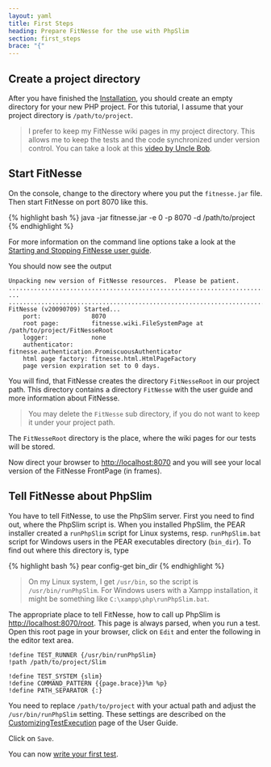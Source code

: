 ```yaml
---
layout: yaml
title: First Steps
heading: Prepare FitNesse for the use with PhpSlim
section: first_steps
brace: "{"
---
```

Create a project directory
--------------------------

After you have finished the [Installation](installation.html), you should
create an empty directory for your new PHP project.
For this tutorial, I assume that your project directory is
`/path/to/project`.

> I prefer to keep my FitNesse wiki pages in my project directory.
> This allows me to keep the tests and the code synchronized
> under version control.
> You can take a look at this [video by Uncle Bob](http://vimeo.com/2765514).


Start FitNesse
--------------

On the console, change to the directory where you put the
`fitnesse.jar` file.
Then start FitNesse on port 8070 like this.

{% highlight bash %}
java -jar fitnesse.jar -e 0 -p 8070 -d /path/to/project
{% endhighlight %}

For more information on the command line options take a look at the
[Starting and Stopping FitNesse user guide][StartStop].

You should now see the output

    Unpacking new version of FitNesse resources.  Please be patient.
    ................................................................................
    ...
    ................................................................................
    FitNesse (v20090709) Started...
        port:              8070
        root page:         fitnesse.wiki.FileSystemPage at /path/to/project/FitNesseRoot
        logger:            none
        authenticator:     fitnesse.authentication.PromiscuousAuthenticator
        html page factory: fitnesse.html.HtmlPageFactory
        page version expiration set to 0 days.

You will find, that FitNesse creates the directory `FitNesseRoot` in
our project path. This directory contains a directory `FitNesse` with 
the user guide and more information about FitNesse.

> You may delete the `FitNesse` sub directory,
> if you do not want to keep it under your project path.

The `FitNesseRoot` directory is the place, where the wiki pages for our 
tests will be stored.

Now direct your browser to <http://localhost:8070> and you will see 
your local version of the FitNesse FrontPage (in frames).

Tell FitNesse about PhpSlim
---------------------------

You have to tell FitNesse, to use the PhpSlim server.
First you need to find out, where the PhpSlim script is.
When you installed PhpSlim, the PEAR installer created a 
`runPhpSlim` script for Linux systems, resp. `runPhpSlim.bat`
script for Windows users in the PEAR executables directory (`bin_dir`).
To find out where this directory is, type

{% highlight bash %}
pear config-get bin_dir
{% endhighlight %}

> On my Linux system, I get `/usr/bin`, so the script is `/usr/bin/runPhpSlim`.
> For Windows users with a Xampp installation,
> it might be something like `C:\xampp\php\runPhpSlim.bat`.

The appropriate place to tell FitNesse, how to
call up PhpSlim is <http://localhost:8070/root>. This page
is always parsed, when you run a test.
Open this root page in your browser, click on `Edit`
and enter the following in the editor text area.

    !define TEST_RUNNER {/usr/bin/runPhpSlim}
    !path /path/to/project/Slim

    !define TEST_SYSTEM {slim}
    !define COMMAND_PATTERN {{page.brace}}%m %p}
    !define PATH_SEPARATOR {:}

You need to replace `/path/to/project` with your actual path and adjust the
`/usr/bin/runPhpSlim` setting. These settings are described on the 
[CustomizingTestExecution](http://fitnesse.org/FitNesse.UserGuide.CustomizingTestExecution)
page of the User Guide.

Click on `Save`.

You can now [write your first test](first_test.html).

[StartStop]: http://fitnesse.org/FitNesse.UserGuide.StartingAndStoppingFitNesse

